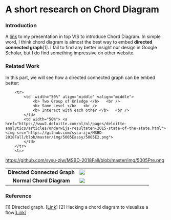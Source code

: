 # A short research on Chord Diagram

### Introduction
A [link](https://sysu-zjw.github.io/5005TopVIS/) to my presentation in top VIS to introduce Chord Diagram. 
In simple word, I think chord diagram is almost the best way to embed **directed connected graph**[1]. I fail to find any better insight nor design in Google Scholar, but I do find something impressive on other website. 

### Related Work
In this part, we will see how a directed connected graph can be embed better:

<table border=0 >
        <tr>
            <td width="50%" align="middle" valign="middle">
                <b> Directed Connected Graph </b>
            </td>
            <td width="50%"> <img src="https://github.com/sysu-zjw/MSBD-2018Fall/blob/master/img/5005Eassy/5005E1.png">
            </td>
        </tr>
        <tr>
            <td width="50%" align="middle" valign="middle">
                <b> Normal Chord Diagram </b>
            </td>
            <td width="50%"> 
                <a href="https://sysu-zjw.github.io/5005TopVIS/">
                <img src="https://github.com/sysu-zjw/MSBD-2018Fall/blob/master/img/5005Pre.png">
            </td>
        </tr>

        <tr>
            <td  width="50%" align="middle" valign="middle">  
                <b> Two Group of Knledge </b>   <br /> 
                <b> Same Level </b>   <br />
                <b> Interact with each other </b>   <br />  
            </td>
            <td width="50%"> <a href="https://www2.deloitte.com/nl/nl/pages/deloitte-analytics/articles/onderwijs-resultaten-2015-state-of-the-state.html"> <img src="https://github.com/sysu-zjw/MSBD-2018Fall/blob/master/img/5005Eassy/5005E2.png">
            </td>
        </tr>
        <tr>





https://github.com/sysu-zjw/MSBD-2018Fall/blob/master/img/5005Pre.png

</table>




### Reference
[1] Directed graph. [[Link](https://en.wikipedia.org/wiki/Directed_graph)]
[2] Hacking a chord diagram to visualize a flow[[Link](https://www.visualcinnamon.com/2015/08/stretched-chord.html)]